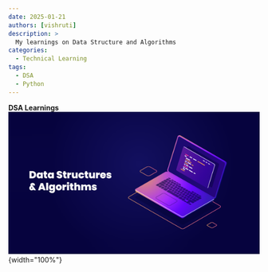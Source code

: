 ```yaml
---
date: 2025-01-21
authors: [vishruti]
description: >
  My learnings on Data Structure and Algorithms
categories:
  - Technical Learning
tags:
  - DSA
  - Python
---
```



**DSA Learnings**
![DSA](img/dsa3.png){width="100%"}
<!-- more -->